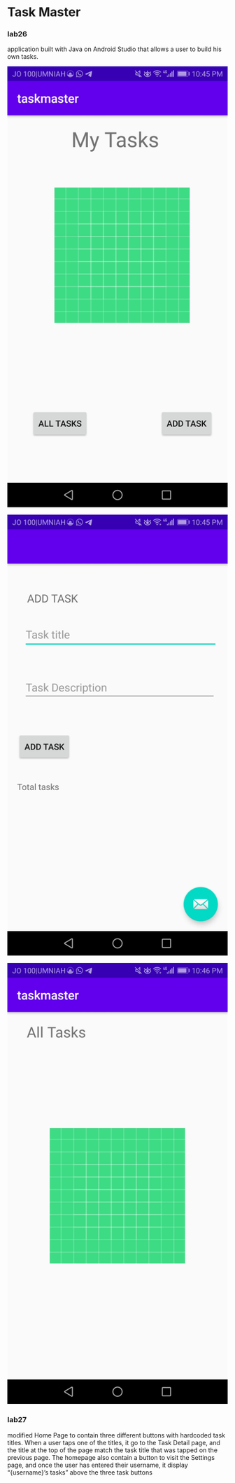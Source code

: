 # Task Master



### lab26
 application built with Java on Android Studio that allows a user to build his own tasks.



 
 ![1](https://github.com/BayanKhalil/taskmaster/blob/main/screenshots/Screenshot_20210808-224552.jpg)
 
 ![2](https://github.com/BayanKhalil/taskmaster/blob/main/screenshots/Screenshot_20210808-224559.jpg)
 
 ![3](https://github.com/BayanKhalil/taskmaster/blob/main/screenshots/Screenshot_20210808-224607.jpg)

### lab27
modified Home Page to contain three different buttons with hardcoded task titles. When a user taps one of the titles, it  go to the Task Detail page, and the title at the top of the page match the task title that was tapped on the previous page.
The homepage also contain a button to visit the Settings page, and once the user has entered their username, it display “{username}’s tasks” above the three task buttons
